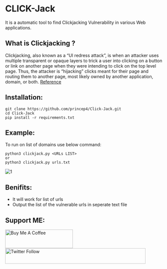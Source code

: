 # CLICK-Jack
It is a automatic tool to find Clickjacking Vulnerability in various Web applications.

## What is Clickjacking ?
Clickjacking, also known as a “UI redress attack”, is when an attacker uses multiple transparent or opaque layers to trick a user into clicking on a button or link on another page when they were intending to click on the top level page. Thus, the attacker is “hijacking” clicks meant for their page and routing them to another page, most likely owned by another application, domain, or both. [Reference](https://owasp.org/www-community/attacks/Clickjacking)

## Installation:
````
git clone https://github.com/princep4/Click-Jack.git
cd Click-Jack
pip install -r requirements.txt
````

## Example:
To run on list of domains use below command:
````
python3 clickjack.py <URLs LIST>
or
python3 clickjack.py urls.txt
````

![1](https://user-images.githubusercontent.com/75206412/148673052-565d2571-11a1-4345-a581-71e6ce052ef2.jpg)

## Benifits:
- It will work for list of urls
- Output the list of the vulnerable urls in seperate text file

## Support ME:

<a href="https://www.buymeacoffee.com/princep4" target="_blank"><img src="https://cdn.buymeacoffee.com/buttons/v2/default-yellow.png" alt="Buy Me A Coffee" style="height: 60px !important;width: 217px !important;" ></a>
<img alt="Twitter Follow" src="https://img.shields.io/twitter/follow/PrincePrafull3?style=social" width="450" height="50">
